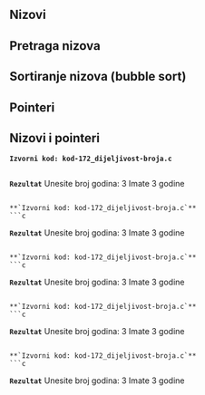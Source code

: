 
<div style="page-break-after: always;"></div>

## Nizovi

## Pretraga nizova

## Sortiranje nizova (bubble sort)

## Pointeri

## Nizovi i pointeri

**`Izvorni kod: kod-172_dijeljivost-broja.c`**
```c

```

**`Rezultat`**
Unesite broj godina: 
3
Imate 3 godine
```

**`Izvorni kod: kod-172_dijeljivost-broja.c`**
```c

```

**`Rezultat`**
Unesite broj godina: 
3
Imate 3 godine
```

**`Izvorni kod: kod-172_dijeljivost-broja.c`**
```c

```

**`Rezultat`**
Unesite broj godina: 
3
Imate 3 godine
```

**`Izvorni kod: kod-172_dijeljivost-broja.c`**
```c

```

**`Rezultat`**
Unesite broj godina: 
3
Imate 3 godine
```

**`Izvorni kod: kod-172_dijeljivost-broja.c`**
```c

```

**`Rezultat`**
Unesite broj godina: 
3
Imate 3 godine
```
